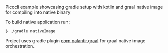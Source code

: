 Picocli example showcasing gradle setup with kotlin and graal native image for compiling into native binary

To build native application run:
```sh
$ ./gradle nativeImage
```

Project uses gradle plugin [com.palantir.graal](https://github.com/palantir/gradle-graal) for graal native image orchestration.